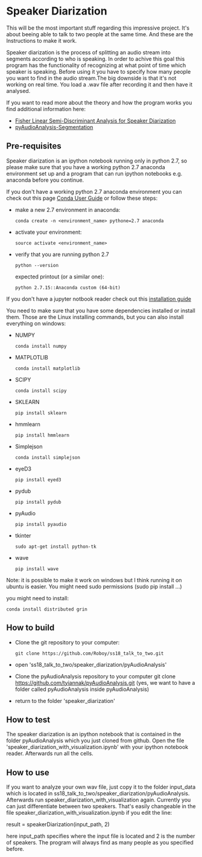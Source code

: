 # Speaker Diarization

This will be the most important stuff regarding this impressive project. It's about beeing able to talk to two people at the same time. And these are the Instructions to make it work.

Speaker diarization is the process of splitting an audio stream into segments according to who is speaking.
In order to achive this goal this program has the functionality of recognizing at what point of time which speaker is speaking. Before using it you have to specify how many people you want to find in the audio stream.The big downside is that it's not working on real time. You load a .wav file after recording it and then have it analysed.

If you want to read more about the theory and how the program works you find additional information here:
- [Fisher Linear Semi-Discriminant Analysis for Speaker Diarization](https://ieeexplore.ieee.org/document/6171836/?arnumber=6171836&abstractAccess=no&userType=inst)
- [pyAudioAnalysis-Segmentation](https://github.com/tyiannak/pyAudioAnalysis/wiki/5.-Segmentation)


## Pre-requisites
Speaker diarization is an ipython notebook running only in python 2.7, so please make sure that you have a working python 2.7 anaconda environment set up and a program that can run ipython notebooks e.g. anaconda before you continue.

If you don't have a working python 2.7 anaconda environment you can check out this page [Conda User Guide](https://conda.io/docs/user-guide/tasks/manage-python.html) or follow these steps:
- make a new 2.7 environment in anaconda:

      conda create -n <environment_name> pythone=2.7 anaconda

- activate your environment:

      source activate <environment_name>

- verify that you are running python 2.7

      python --version

    expected printout (or a similar one):

      python 2.7.15::Anaconda custom (64-bit)

If you don't have a jupyter notbook reader check out this [installation guide](http://jupyter.readthedocs.io/en/latest/install.html)  





You need to make sure that you have some dependencies installed or install them. Those are the Linux installing commands, but you can also install everything on windows:


- NUMPY

      conda install numpy

- MATPLOTLIB

      conda install matplotlib

- SCIPY

      conda install scipy  

- SKLEARN

      pip install sklearn

- hmmlearn

      pip install hmmlearn

- Simplejson

      conda install simplejson

- eyeD3

      pip install eyed3

- pydub

      pip install pydub

- pyAudio

      pip install pyaudio

- tkinter

      sudo apt-get install python-tk

- wave

      pip install wave


Note: it is possible to make it work on windows but I think running it on ubuntu is easier.
You might need sudo permissions (sudo pip install ...)

you might need to install:

    conda install distributed grin

## How to build

- Clone the git repository to your computer:

      git clone https://github.com/Roboy/ss18_talk_to_two.git

- open 'ss18_talk_to_two/speaker_diarization/pyAudioAnalysis'
- Clone the pyAudioAnalysis repository to  your computer
      git clone https://github.com/tyiannak/pyAudioAnalysis.git
 (yes, we want to have a folder called pyAudioAnalysis inside pyAudioAnalysis)

- return to the folder 'speaker_diarization'




## How to test
The speaker diarization is an ipython notebook that is contained in the folder pyAudioAnalysis which you just cloned from github.
Open the file 'speaker_diarization_with_visualization.ipynb' with your ipython notebook reader.
Afterwards run all the cells.

## How to use
If you want to analyze your own wav file, just
copy it to the folder input_data which is located in ss18_talk_to_two/speaker_diarization/pyAudioAnalysis.
Afterwards run speaker_diarization_with_visualization again.
Currently you can just differentiate between two speakers. That's easily changeable in the file speaker_diarization_with_visualization.ipynb if you edit the line:

result = speakerDiarization(input_path, 2)

here input_path specifies where the input file is located and 2 is the number of speakers. The program will always find as many people as you specified before. 
